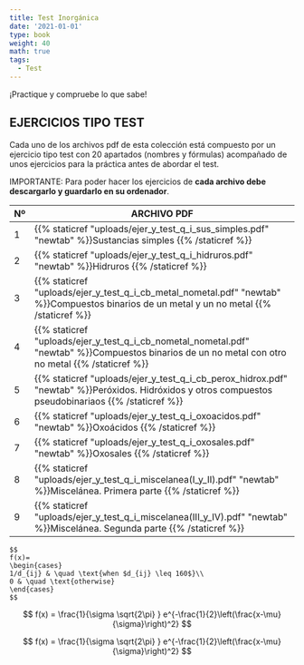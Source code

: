 ```yaml
---
title: Test Inorgánica
date: '2021-01-01'
type: book
weight: 40
math: true
tags:
  - Test
---
```


¡Practique y compruebe lo que sabe!

<!--more-->

## EJERCICIOS TIPO TEST

Cada uno de los archivos pdf de esta colección está compuesto por un ejercicio tipo test con 20 apartados (nombres y fórmulas) acompañado de unos ejercicios para la práctica antes de abordar el test.

IMPORTANTE: Para poder hacer los ejercicios de **cada archivo debe descargarlo y guardarlo en su ordenador**.

| Nº   | ARCHIVO PDF                                                  |
| ---- | ------------------------------------------------------------ |
| 1    | {{% staticref "uploads/ejer_y_test_q_i_sus_simples.pdf" "newtab" %}}Sustancias simples  {{% /staticref %}} |
| 2    | {{% staticref "uploads/ejer_y_test_q_i_hidruros.pdf" "newtab" %}}Hidruros   {{% /staticref %}} |
| 3    | {{% staticref "uploads/ejer_y_test_q_i_cb_metal_nometal.pdf" "newtab" %}}Compuestos binarios de un metal y un no metal  {{% /staticref %}} |
| 4    | {{% staticref "uploads/ejer_y_test_q_i_cb_nometal_nometal.pdf" "newtab" %}}Compuestos binarios de un no metal con otro no metal   {{% /staticref %}} |
| 5    | {{% staticref "uploads/ejer_y_test_q_i_cb_perox_hidrox.pdf" "newtab" %}}Peróxidos. Hidróxidos y otros compuestos pseudobinariaos  {{% /staticref %}} |
| 6    | {{% staticref "uploads/ejer_y_test_q_i_oxoacidos.pdf" "newtab" %}}Oxoácidos  {{% /staticref %}} |
| 7    | {{% staticref "uploads/ejer_y_test_q_i_oxosales.pdf" "newtab" %}}Oxosales  {{% /staticref %}} |
| 8    | {{% staticref "uploads/ejer_y_test_q_i_miscelanea(I_y_II).pdf" "newtab" %}}Miscelánea. Primera parte   {{% /staticref %}} |
| 9    | {{% staticref "uploads/ejer_y_test_q_i_miscelanea(III_y_IV).pdf" "newtab" %}}Miscelánea. Segunda parte   {{% /staticref %}} |



```
$$
f(x)=
\begin{cases}
1/d_{ij} & \quad \text{when $d_{ij} \leq 160$}\\ 
0 & \quad \text{otherwise}
\end{cases}
$$
```

$$
f(x) = \frac{1}{\sigma \sqrt{2\pi} } e^{-\frac{1}{2}\left(\frac{x-\mu}{\sigma}\right)^2}
$$

$$
f(x) = \frac{1}{\sigma \sqrt{2\pi} } e^{-\frac{1}{2}\left(\frac{x-\mu}{\sigma}\right)^2}
$$
